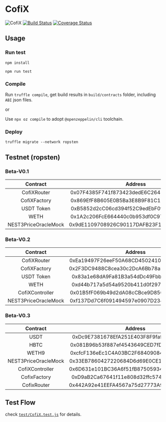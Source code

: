 # CofiX

![CofiX](https://github.com/kazamio/CofiX/workflows/CofiX/badge.svg)
[![Build Status](https://travis-ci.org/kazamio/CofiX.svg?branch=master)](https://travis-ci.org/kazamio/CofiX)
[![Coverage Status](https://coveralls.io/repos/github/kazamio/CofiX/badge.svg?branch=master)](https://coveralls.io/github/kazamio/CofiX?branch=master)

## Usage

### Run test

```shell
npm install

npm run test
```

### Compile

Run `truffle compile`, get build results in `build/contracts` folder, including `ABI` json files.

or

Use `npx oz compile` to adopt `@openzeppelin/cli` toolchain.

### Deploy

```shell
truffle migrate --network ropsten
```

## Testnet (ropsten)

### Beta-V0.1

|       Contract       |                  Address                   |
| :------------------: | :----------------------------------------: |
|     CofiXRouter     | 0x07F4385F741f873423dedE6C2645698FcB287683 |
|    CofiXFactory     | 0x869EfF8B605E0B5Ba3E8B9F81C199B2BBB3e34Df |
|      USDT Token      | 0xB5852d2cC06cd394f52C9edEbF0f1d59aD4A0615 |
|         WETH         | 0x1A2c206FcE664440c0b953df0C976B1208F411Eb |
| NEST3PriceOracleMock | 0x9dE1109708926C90117DAFB23F13176Bb6d878E0 |

### Beta-V0.2

|       Contract       |                  Address                   |
| :------------------: | :----------------------------------------: |
|      CofiXRouter     | 0xEa19497F26eeF50A68CD4502410471f41C23B563 |
|     CofiXFactory     | 0x2F3DC9488C8cea30c2DcA6Bb78aD15d1E37206B7 |
|      USDT Token      | 0x83a1e68dA9Fa81B3a54dDc49Fbb2c13cf4f7239d |
|         WETH         | 0xd44b717a5d54a9520b411d0f297eD69ef81Af10e |
|   CofiXController    | 0x01B5fF069b49d2dA08cCBce9D8506d59472Ea868 |
| NEST3PriceOracleMock | 0xf137Dd7C6f091494597e0907D234E486128Bc937 |

### Beta-V0.3

|       Contract       |                  Address                   |
| :------------------: | :----------------------------------------: |
| USDT | 0xDc9E7381678EfA251E403F8F9fafcBdbf91a5C6C |
| HBTC | 0x081B96b53f887ef4543649CED7fD7A5a872bDd29 |
| WETH9 | 0xcfcF136eEc1C4A03BC2F684090844bF67168bF90 |
| NEST3PriceOracleMock | 0x33EB7860427220684D6d69E0CE1914FfBFaC56B1 |
| CofiXController | 0x6D631e101BC36A6f51fB875059347B1D4830BdBB |
| CofixFactory | 0xD9aB2Ca67641f11e808d32ffc5741a3A0d44E05c |
| CofixRouter | 0x442A92e41EEFA4567a75d27773A9A64e8d3A6880 |

## Test Flow

check [`test/CofiX.test.js`](test/CofiX.test.js) for details.
